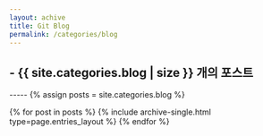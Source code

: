 ```yaml
---
layout: achive
title: Git Blog
permalink: /categories/blog
---
```


<h2> - {{ site.categories.blog | size }} 개의 포스트 </h2>
-----
{% assign posts = site.categories.blog %}


{% for post in posts %}
  {% include archive-single.html type=page.entries_layout %}
{% endfor %}
